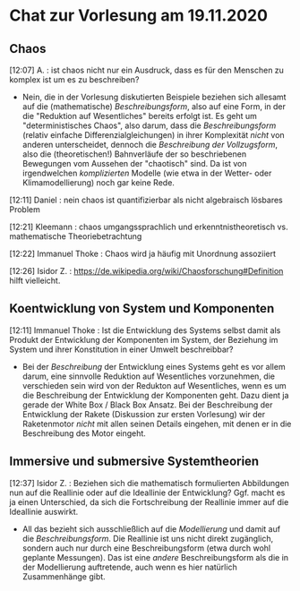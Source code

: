 # Chat zur Vorlesung am 19.11.2020

## Chaos

[12:07] A. : ist chaos nicht nur ein Ausdruck, dass es für den Menschen zu
komplex ist um es zu beschreiben?
* Nein, die in der Vorlesung diskutierten Beispiele beziehen sich allesamt auf
  die (mathematische) _Beschreibungsform_, also auf eine Form, in der die
  "Reduktion auf Wesentliches" bereits erfolgt ist.  Es geht um
  "deterministisches Chaos", also darum, dass die _Beschreibungsform_ (relativ
  einfache Differenzialgleichungen) in ihrer Komplexität _nicht_ von anderen
  unterscheidet, dennoch die _Beschreibung der Vollzugsform_, also die
  (theoretischen!) Bahnverläufe der so beschriebenen Bewegungen vom Aussehen
  der "chaotisch" sind. Da ist von irgendwelchen _komplizierten_ Modelle (wie
  etwa in der Wetter- oder Klimamodellierung) noch gar keine Rede. 

[12:11] Daniel : nein chaos ist quantifizierbar als nicht algebraisch lösbares
Problem

[12:21] Kleemann : chaos umgangssprachlich und erkenntnistheoretisch vs.
mathematische Theoriebetrachtung

[12:22] Immanuel Thoke : Chaos wird ja häufig mit Unordnung assoziiert

[12:26] Isidor Z. : <https://de.wikipedia.org/wiki/Chaosforschung#Definition>
hilft vielleicht.

## Koentwicklung von System und Komponenten

[12:11] Immanuel Thoke : Ist die Entwicklung des Systems selbst damit als
Produkt der Entwicklung der Komponenten im System, der Beziehung im System und
ihrer Konstitution in einer Umwelt beschreibbar?
* Bei der _Beschreibung_ der Entwicklung eines Systems geht es vor allem
  darum, eine sinnvolle Reduktion auf Wesentliches vorzunehmen, die
  verschieden sein wird von der Redukton auf Wesentliches, wenn es um die
  Beschreibung der Entwicklung der Komponenten geht.  Dazu dient ja gerade der
  White Box / Black Box Ansatz.  Bei der Beschreibung der Entwicklung der
  Rakete (Diskussion zur ersten Vorlesung) wir der Raketenmotor _nicht_ mit
  allen seinen Details eingehen, mit denen er in die Beschreibung des Motor
  eingeht.

## Immersive und submersive Systemtheorien

[12:37] Isidor Z. : Beziehen sich die mathematisch formulierten Abbildungen
nun auf die Reallinie oder auf die Ideallinie der Entwicklung? Ggf. macht es
ja einen Unterschied, da sich die Fortschreibung der Reallinie immer auf die
Ideallinie auswirkt.

* All das bezieht sich ausschließlich auf die _Modellierung_ und damit auf die
  _Beschreibungsform_. Die Reallinie ist uns nicht direkt zugänglich, sondern
  auch nur durch eine Beschreibungsform (etwa durch wohl geplante Messungen).
  Das ist eine _andere_ Beschreibungsform als die in der Modellierung
  auftretende, auch wenn es hier natürlich Zusammenhänge gibt.
